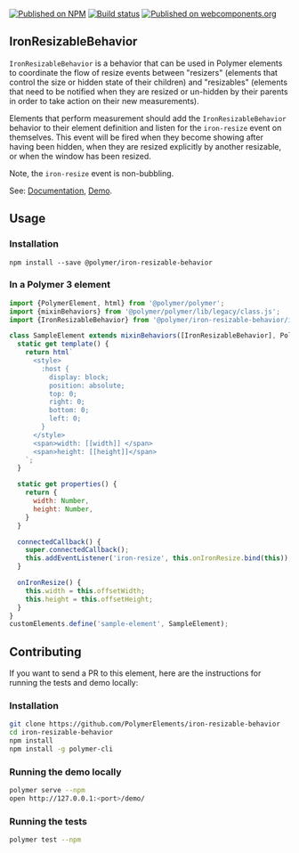 [![Published on NPM](https://img.shields.io/npm/v/@polymer/iron-resizable-behavior.svg)](https://www.npmjs.com/package/@polymer/iron-resizable-behavior)
[![Build status](https://travis-ci.org/PolymerElements/iron-resizable-behavior.svg?branch=master)](https://travis-ci.org/PolymerElements/iron-resizable-behavior)
[![Published on webcomponents.org](https://img.shields.io/badge/webcomponents.org-published-blue.svg)](https://webcomponents.org/element/@polymer/iron-resizable-behavior)

## IronResizableBehavior

`IronResizableBehavior` is a behavior that can be used in Polymer elements to
coordinate the flow of resize events between "resizers" (elements that control the
size or hidden state of their children) and "resizables" (elements that need to be
notified when they are resized or un-hidden by their parents in order to take
action on their new measurements).

Elements that perform measurement should add the `IronResizableBehavior` behavior to
their element definition and listen for the `iron-resize` event on themselves.
This event will be fired when they become showing after having been hidden,
when they are resized explicitly by another resizable, or when the window has been
resized.

Note, the `iron-resize` event is non-bubbling.

See: [Documentation](https://www.webcomponents.org/element/@polymer/iron-resizable-behavior),
  [Demo](https://www.webcomponents.org/element/@polymer/iron-resizable-behavior/demo/demo/index.html).

## Usage

### Installation
```
npm install --save @polymer/iron-resizable-behavior
```

### In a Polymer 3 element
```js
import {PolymerElement, html} from '@polymer/polymer';
import {mixinBehaviors} from '@polymer/polymer/lib/legacy/class.js';
import {IronResizableBehavior} from '@polymer/iron-resizable-behavior/iron-resizable-behavior.js';

class SampleElement extends mixinBehaviors([IronResizableBehavior], PolymerElement) {
  static get template() {
    return html`
      <style>
        :host {
          display: block;
          position: absolute;
          top: 0;
          right: 0;
          bottom: 0;
          left: 0;
        }
      </style>
      <span>width: [[width]] </span>
      <span>height: [[height]]</span>
    `;
  }

  static get properties() {
    return {
      width: Number,
      height: Number,
    }
  }

  connectedCallback() {
    super.connectedCallback();
    this.addEventListener('iron-resize', this.onIronResize.bind(this));
  }

  onIronResize() {
    this.width = this.offsetWidth;
    this.height = this.offsetHeight;
  }
}
customElements.define('sample-element', SampleElement);
```

## Contributing
If you want to send a PR to this element, here are
the instructions for running the tests and demo locally:

### Installation
```sh
git clone https://github.com/PolymerElements/iron-resizable-behavior
cd iron-resizable-behavior
npm install
npm install -g polymer-cli
```

### Running the demo locally
```sh
polymer serve --npm
open http://127.0.0.1:<port>/demo/
```

### Running the tests
```sh
polymer test --npm
```